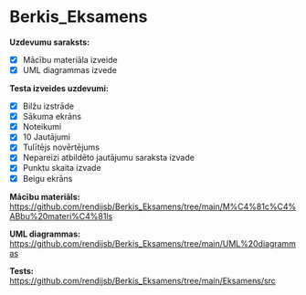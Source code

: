 # Berkis_Eksamens

**Uzdevumu saraksts:**
- [x] Mācību materiāla izveide
- [x] UML diagrammas izvede

**Testa izveides uzdevumi:**
- [x] Bilžu izstrāde
- [x] Sākuma ekrāns
- [x] Noteikumi
- [x] 10 Jautājumi
- [x] Tulītējs novērtējums
- [x] Nepareizi atbildēto jautājumu saraksta izvade
- [x] Punktu skaita izvade
- [x] Beigu ekrāns

**Mācību materiāls:**
https://github.com/rendijsb/Berkis_Eksamens/tree/main/M%C4%81c%C4%ABbu%20materi%C4%81ls

**UML diagrammas:**
https://github.com/rendijsb/Berkis_Eksamens/tree/main/UML%20diagrammas

**Tests:**
https://github.com/rendijsb/Berkis_Eksamens/tree/main/Eksamens/src
